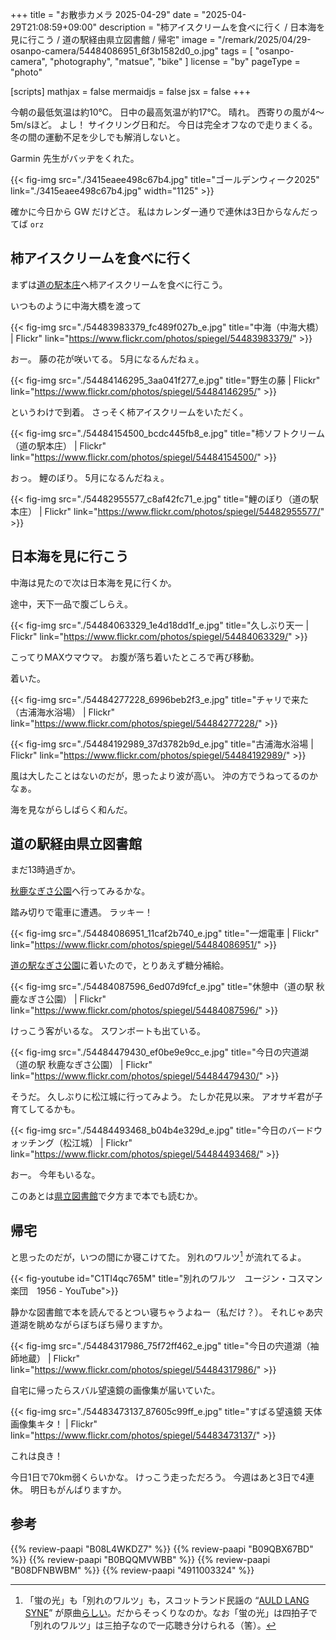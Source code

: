 +++
title = "お散歩カメラ 2025-04-29"
date =  "2025-04-29T21:08:59+09:00"
description = "柿アイスクリームを食べに行く / 日本海を見に行こう / 道の駅経由県立図書館 / 帰宅"
image = "/remark/2025/04/29-osanpo-camera/54484086951_6f3b1582d0_o.jpg"
tags = [ "osanpo-camera", "photography", "matsue", "bike" ]
license = "by"
pageType = "photo"

[scripts]
  mathjax = false
  mermaidjs = false
  jsx = false
+++

今朝の最低気温は約10℃。
日中の最高気温が約17℃。
晴れ。
西寄りの風が4〜5m/sほど。
よし！ サイクリング日和だ。
今日は完全オフなので走りまくる。
冬の間の運動不足を少しでも解消しないと。

Garmin 先生がバッヂをくれた。

{{< fig-img src="./3415eaee498c67b4.jpg" title="ゴールデンウィーク2025" link="./3415eaee498c67b4.jpg" width="1125" >}}

確かに今日から GW だけどさ。
私はカレンダー通りで連休は3日からなんだってば `orz`

## 柿アイスクリームを食べに行く

まずは[道の駅本庄]へ柿アイスクリームを食べに行こう。

いつものように中海大橋を渡って

{{< fig-img src="./54483983379_fc489f027b_e.jpg" title="中海（中海大橋） | Flickr" link="https://www.flickr.com/photos/spiegel/54483983379/" >}}

おー。
藤の花が咲いてる。
5月になるんだねぇ。

{{< fig-img src="./54484146295_3aa041f277_e.jpg" title="野生の藤 | Flickr" link="https://www.flickr.com/photos/spiegel/54484146295/" >}}

というわけで到着。
さっそく柿アイスクリームをいただく。

{{< fig-img src="./54484154500_bcdc445fb8_e.jpg" title="柿ソフトクリーム（道の駅本庄） | Flickr" link="https://www.flickr.com/photos/spiegel/54484154500/" >}}

おっ。
鯉のぼり。
5月になるんだねぇ。

{{< fig-img src="./54482955577_c8af42fc71_e.jpg" title="鯉のぼり（道の駅本庄） | Flickr" link="https://www.flickr.com/photos/spiegel/54482955577/" >}}

## 日本海を見に行こう

中海は見たので次は日本海を見に行くか。

途中，天下一品で腹ごしらえ。

{{< fig-img src="./54484063329_1e4d18dd1f_e.jpg" title="久しぶり天一 | Flickr" link="https://www.flickr.com/photos/spiegel/54484063329/" >}}

こってりMAXウマウマ。
お腹が落ち着いたところで再び移動。

着いた。

{{< fig-img src="./54484277228_6996beb2f3_e.jpg" title="チャリで来た（古浦海水浴場） | Flickr" link="https://www.flickr.com/photos/spiegel/54484277228/" >}}

{{< fig-img src="./54484192989_37d3782b9d_e.jpg" title="古浦海水浴場 | Flickr" link="https://www.flickr.com/photos/spiegel/54484192989/" >}}

風は大したことはないのだが，思ったより波が高い。
沖の方でうねってるのかなぁ。

海を見ながらしばらく和んだ。


## 道の駅経由県立図書館

まだ13時過ぎか。

[秋鹿なぎさ公園][道の駅 秋鹿なぎさ公園]へ行ってみるかな。

踏み切りで電車に遭遇。
ラッキー！

{{< fig-img src="./54484086951_11caf2b740_e.jpg" title="一畑電車 | Flickr" link="https://www.flickr.com/photos/spiegel/54484086951/" >}}

[道の駅なぎさ公園][道の駅 秋鹿なぎさ公園]に着いたので，とりあえず糖分補給。

{{< fig-img src="./54484087596_6ed07d9fcf_e.jpg" title="休憩中（道の駅 秋鹿なぎさ公園） | Flickr" link="https://www.flickr.com/photos/spiegel/54484087596/" >}}

けっこう客がいるな。
スワンボートも出ている。

{{< fig-img src="./54484479430_ef0be9e9cc_e.jpg" title="今日の宍道湖（道の駅 秋鹿なぎさ公園） | Flickr" link="https://www.flickr.com/photos/spiegel/54484479430/" >}}

そうだ。
久しぶりに松江城に行ってみよう。
たしか花見以来。
アオサギ君が子育てしてるかも。

{{< fig-img src="./54484493468_b04b4e329d_e.jpg" title="今日のバードウォッチング（松江城） | Flickr" link="https://www.flickr.com/photos/spiegel/54484493468/" >}}

おー。
今年もいるな。

このあとは[県立図書館][島根県立図書館]で夕方まで本でも読むか。

## 帰宅

と思ったのだが，いつの間にか寝こけてた。
別れのワルツ[^h1] が流れてるよ。

[^h1]: 「蛍の光」も「別れのワルツ」も，スコットランド民謡の “[AULD LANG SYNE](https://www.youtube.com/watch?v=to1xT93IlUI)” が原曲[らしい](https://ddnavi.com/article/d724474/a/ "閉店BGMでよく聞くあの曲、実は「蛍の光」とは別のよく似たワルツ曲だった/毎日雑学 | ダ・ヴィンチWeb")。だからそっくりなのか。なお「蛍の光」は四拍子で「別れのワルツ」は三拍子なので一応聴き分けられる（筈）。

{{< fig-youtube id="C1TI4qc765M" title="別れのワルツ　ユージン・コスマン楽団　1956 - YouTube">}}

静かな図書館で本を読んでるとつい寝ちゃうよねー（私だけ？）。
それじゃあ宍道湖を眺めながらぼちぼち帰りますか。

{{< fig-img src="./54484317986_75f72ff462_e.jpg" title="今日の宍道湖（袖師地蔵） | Flickr" link="https://www.flickr.com/photos/spiegel/54484317986/" >}}

自宅に帰ったらスバル望遠鏡の画像集が届いていた。

{{< fig-img src="./54483473137_87605c99ff_e.jpg" title="すばる望遠鏡 天体画像集キタ！ | Flickr" link="https://www.flickr.com/photos/spiegel/54483473137/" >}}

これは良き！

今日1日で70km弱くらいかな。
けっこう走っただろう。
今週はあと3日で4連休。
明日もがんばりますか。

[道の駅本庄]: https://michinoeki-honjou.jp/ "道の駅本庄 公式ホームページ|島根県|山陰観光|弁慶生誕の地|休憩|軽食|トイレ"
[古浦海水浴場]: https://www.kankou-shimane.com/destination/20451 "古浦海水浴場 | しまね観光ナビ｜島根県公式観光情報サイト"
[道の駅 秋鹿なぎさ公園]: https://skss-inc.com/facility/nagisa/ "道の駅 秋鹿なぎさ公園"
[島根県立図書館]: https://www.library.pref.shimane.lg.jp/ "島根県立図書館"

## 参考

{{% review-paapi "B08L4WKDZ7" %}} <!-- PowerShot ZOOM -->
{{% review-paapi "B09QBX67BD" %}} <!-- スマートポーチ エツミ & Coleman (コールマン) -->
{{% review-paapi "B0BQQMVWBB" %}} <!-- ボディバッグ スリングバッグ CHROME KADET MAX -->
{{% review-paapi "B08DFNBWBM" %}} <!-- 恵根餅 Enemoti 三種お試し用 -->
{{% review-paapi "4911003324" %}} <!-- すばる望遠鏡 宇宙の神秘を探る 天文画像集 国立天文台 -->
